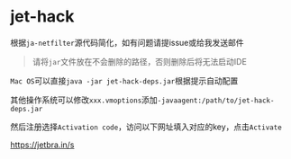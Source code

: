 # jet-hack

根据`ja-netfilter`源代码简化，如有问题请提issue或给我发送邮件

> 请将`jar`文件放在不会删除的路径，否则删除后将无法启动IDE

`Mac OS`可以直接`java -jar jet-hack-deps.jar`根据提示自动配置

其他操作系统可以修改`xxx.vmoptions`添加`-javaagent:/path/to/jet-hack-deps.jar`

然后注册选择`Activation code`，访问以下网址填入对应的key，点击`Activate`

https://jetbra.in/s
